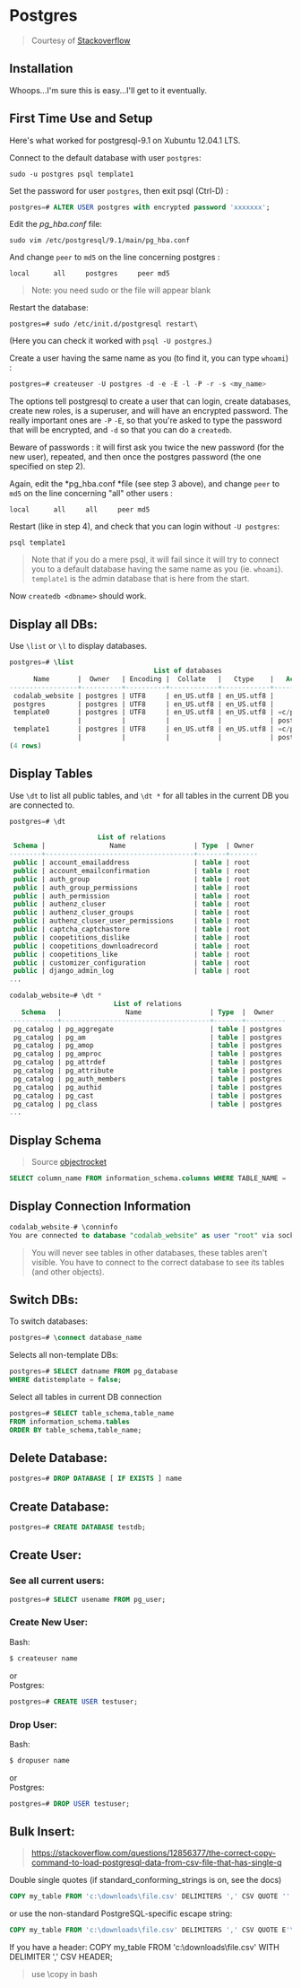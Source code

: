 # Postgres

> Courtesy of [Stackoverflow](https://stackoverflow.com/questions/1471571/how-to-configure-postgresql-for-the-first-time 
)

## Installation

Whoops...I'm sure this is easy...I'll get to it eventually.

## First Time Use and Setup 

Here's what worked for postgresql-9.1 on Xubuntu 12.04.1 LTS.

Connect to the default database with user ```postgres```: 

```sudo -u postgres psql template1```

Set the password for user ```postgres```, then exit psql (Ctrl-D) : 

```sql
postgres=# ALTER USER postgres with encrypted password 'xxxxxxx';
```

Edit the *pg_hba.conf* file: 

```sudo vim /etc/postgresql/9.1/main/pg_hba.conf ```

And change ```peer``` to ```md5``` on the line concerning postgres : 
```
local      all     postgres     peer md5 
```
> Note: you need sudo or the file will appear blank 

Restart the database: 

```postgres=# sudo /etc/init.d/postgresql restart\``` 

(Here you can check it worked with ```psql -U postgres```.) 

Create a user having the same name as you (to find it, you can type ```whoami```) : 

```sql
postgres=# createuser -U postgres -d -e -E -l -P -r -s <my_name> 
```

The options tell postgresql to create a user that can login, create databases, create new roles, is a superuser, and will have an encrypted password. The really important ones are ```-P``` ```-E```, so that you're asked to type the password that will be encrypted, and ```-d``` so that you can do a ```createdb```. 

Beware of passwords : it will first ask you twice the new password (for the new user), repeated, and then once the postgres password (the one specified on step 2). 

Again, edit the *pg_hba.conf *file (see step 3 above), and change ```peer``` to ```md5``` on the line concerning "all" other users : 

```
local      all     all     peer md5 
```
Restart (like in step 4), and check that you can login without ```-U postgres```: 

```
psql template1 
```

> Note that if you do a mere psql, it will fail since it will try to connect you to a default database having the same name as you (ie. ```whoami```). ```template1``` is the admin database that is here from the start. 

Now ```createdb <dbname>``` should work. 


## Display all DBs: 

Use ```\list``` or ```\l``` to display databases.

```sql
postgres=# \list
                                    List of databases
      Name       |  Owner   | Encoding |  Collate   |   Ctype    |   Access privileges   
-----------------+----------+----------+------------+------------+-----------------------
 codalab_website | postgres | UTF8     | en_US.utf8 | en_US.utf8 | 
 postgres        | postgres | UTF8     | en_US.utf8 | en_US.utf8 | 
 template0       | postgres | UTF8     | en_US.utf8 | en_US.utf8 | =c/postgres          +
                 |          |          |            |            | postgres=CTc/postgres
 template1       | postgres | UTF8     | en_US.utf8 | en_US.utf8 | =c/postgres          +
                 |          |          |            |            | postgres=CTc/postgres
(4 rows)

```
## Display Tables

Use ```\dt``` to list all public tables, and ```\dt *``` for all tables in the current DB you are connected to.  
```sql
postgres=# \dt

                      List of relations
 Schema |                Name                 | Type  | Owner 
--------+-------------------------------------+-------+-------
 public | account_emailaddress                | table | root
 public | account_emailconfirmation           | table | root
 public | auth_group                          | table | root
 public | auth_group_permissions              | table | root
 public | auth_permission                     | table | root
 public | authenz_cluser                      | table | root
 public | authenz_cluser_groups               | table | root
 public | authenz_cluser_user_permissions     | table | root
 public | captcha_captchastore                | table | root
 public | coopetitions_dislike                | table | root
 public | coopetitions_downloadrecord         | table | root
 public | coopetitions_like                   | table | root
 public | customizer_configuration            | table | root
 public | django_admin_log                    | table | root
...

codalab_website=# \dt *
                          List of relations
   Schema   |                Name                 | Type  |  Owner   
------------+-------------------------------------+-------+----------
 pg_catalog | pg_aggregate                        | table | postgres
 pg_catalog | pg_am                               | table | postgres
 pg_catalog | pg_amop                             | table | postgres
 pg_catalog | pg_amproc                           | table | postgres
 pg_catalog | pg_attrdef                          | table | postgres
 pg_catalog | pg_attribute                        | table | postgres
 pg_catalog | pg_auth_members                     | table | postgres
 pg_catalog | pg_authid                           | table | postgres
 pg_catalog | pg_cast                             | table | postgres
 pg_catalog | pg_class                            | table | postgres
...
```

## Display Schema

>Source [objectrocket](https://kb.objectrocket.com/postgresql/connect-to-postgresql-and-show-the-table-schema-967)

```sql
SELECT column_name FROM information_schema.columns WHERE TABLE_NAME = 'some_table';
```

## Display Connection Information

```sql
codalab_website-# \conninfo
You are connected to database "codalab_website" as user "root" via socket in "/var/run/postgresql" at port "5432".

```

> You will never see tables in other databases, these tables aren't visible. You have to connect to the correct database to see its tables (and other objects). 

 
## Switch DBs: 

To switch databases: 
```sql
postgres=# \connect database_name 
```

Selects all non-template DBs: 
```sql
postgres=# SELECT datname FROM pg_database 
WHERE datistemplate = false; 
```
 

Select all tables in current DB connection 
```sql
postgres=# SELECT table_schema,table_name 
FROM information_schema.tables 
ORDER BY table_schema,table_name; 
```

## Delete Database: 

```sql
postgres=# DROP DATABASE [ IF EXISTS ] name 
```
 

## Create Database: 

```sql
postgres=# CREATE DATABASE testdb; 
```

## Create User: 

### See all current users: 
```sql
postgres=# SELECT usename FROM pg_user; 
```

### Create New User:

Bash:
```bash
$ createuser name  
```
or  
Postgres:
```sql
postgres=# CREATE USER testuser; 
```

### Drop User:
Bash:
```bash
$ dropuser name 
```
or  
Postgres:
```sql
postgres=# DROP USER testuser; 
```
 
## Bulk Insert:
> https://stackoverflow.com/questions/12856377/the-correct-copy-command-to-load-postgresql-data-from-csv-file-that-has-single-q


Double single quotes (if standard_conforming_strings is on, see the docs)
```sql
COPY my_table FROM 'c:\downloads\file.csv' DELIMITERS ',' CSV QUOTE '''';
```

or use the non-standard PostgreSQL-specific escape string:
```sql
COPY my_table FROM 'c:\downloads\file.csv' DELIMITERS ',' CSV QUOTE E'\'';
```

If you have a header:
COPY my_table FROM 'c:\downloads\file.csv' WITH DELIMITER ',' CSV HEADER;

> use \copy in bash